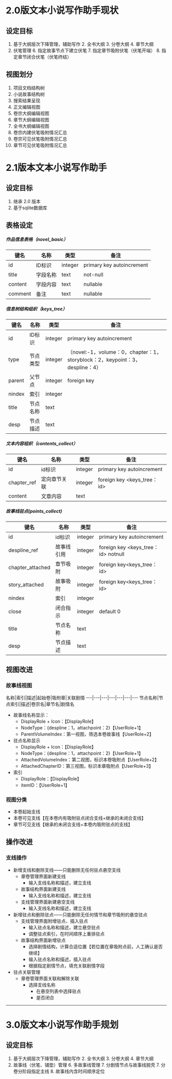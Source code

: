# 2.0版文本小说写作助手现状
## 设定目标
1. 基于大纲层次下降管理，辅助写作
	2. 全书大纲
	3. 分卷大纲
	4. 章节大纲
5. 伏笔管理
	6. 指定故事节点下建立伏笔
	7. 指定章节吸附伏笔（伏笔开端）
	8. 指定章节闭合伏笔（伏笔终结）

## 视图划分
1. 项目文档结构树
2. 小说故事结构树
3. 搜索结果呈现
4. 正文编辑视图
5. 卷宗大纲编辑视图
6. 章节大纲编辑视图
7. 全书大纲编辑视图
8. 卷宗内建伏笔吸附情况汇总
9. 卷宗可见伏笔吸附情况汇总
10. 章节可见伏笔吸附情况汇总

# 2.1版本文本小说写作助手
## 设定目标
1. 继承 2.0 版本
2. 基于sqlite数据库

## 表格设定
##### 作品信息表格（novel_basic）
键名| 名称 | 类型 | 备注
---|---|----|----
id | ID标识 | integer | primary key autoincrement
title | 字段名称 | text | not-null
content| 字段内容|text|nullable
comment|备注|text|nullable

##### 信息树结构组织（keys_tree）
键名| 名称 | 类型 | 备注
---|---|----|----
id| ID标识|integer|primary key autoincrement
type|节点类型|integer|（novel:-1，volume：0，chapter：1，storyblock：2，keypoint：3，despline：4）
parent|父节点|integer|foreign key <id>
nindex|索引|integer|
title|节点名称|text|
desp|节点描述|text

##### 文本内容组织（contents_collect）
键名| 名称 | 类型 | 备注
---|---|----|----
id| id标识|integer|primary key autoincrement
chapter_ref| 定向章节关联|integer|foreign key <keys_tree：id>
content|文章内容|text

##### 故事线驻点(points_collect)
键名| 名称 | 类型 | 备注
---|---|----|----
id|id标识|integer|primary key autoincrement
despline_ref| 故事线引用| integer|foreign key <keys_tree：id> notnull
chapter_attached|章节吸附|integer|foreign key<keys_tree：id>
story_attached|故事吸附|integer|foreign key<keys_tree：id>
nindex|索引|integer
close|闭合指示|integer|default 0
title|节点名称|text
desp|节点描述|text
 
## 视图改进
### 故事线视图
名称|索引|描述|起始卷|吸附章|关联剧情
---|---|---|---|---|---|---
节点名称|节点索引|描述|卷宗名|章节名|剧情名
* 故事线名称显示：
	* DisplayRole + Icon：【DisplayRole】
	* NodeType：{despline：1，attachpoint：2}【UserRole+1】
	* ParentVolumeIndex：第一视图，筛选本卷故事线【UserRole+2】
* 驻点名称显示
	* DisplayRole + Icon：【DisplayRole】
	* NodeType：{despline：1，attachpoint：2}【UserRole+1】
	* AttachedVolumeIndex：第二视图，标识本卷吸附点【UserRole+2】
	* AttachedChapterID：第三视图，标识本章吸附点【UserRole+3】
* 索引
	* DisplayRole：【DisplayRole】
	* itemID：【UserRole+1】
	
### 视图分类
* 本卷起始支线
* 本卷可见支线【在本卷内有吸附驻点闭合支线+继承的未闭合支线】
* 章节可见支线【继承的未闭合支线+本卷内吸附驻点的支线】

## 操作改进
### 支线操作
* 新增支线和删除支线——只能删除无任何驻点悬空支线
	* 章卷管理界面新建支线
		* 输入支线名称和描述，建立支线
	* 故事结构界面新建支线
		* 输入支线名称和描述，建立支线
	* 支线管理界面新建悬空支线
		* 输入支线名称和描述，建立支线
* 新增驻点和删除驻点——只能删除无任何情节和章节吸附的悬空驻点
	* 支线管理界面附增驻点、插入驻点
		* 输入驻点名称和描述，建立悬空驻点
		* 调整驻点索引，在时间顺序上重排驻点
	* 故事结构界面新增驻点
		* 选择剧情结构，计算合适位置【若位置在章吸附点前，人工确认是否继续】
		* 输入驻点名称和描述，插入驻点
		* 根据指定剧情节点，填充关联剧情字段
* 驻点关联管理
	* 章卷管理界面关联和解除关联
		* 选择支线名称
			* 在悬空列表中选择驻点
			* 是否闭合

-----------------------------------------------
# 3.0版文本小说写作助手规划
## 设定目标
1. 基于大纲层次下降管理，辅助写作
	2. 全书大纲
	3. 分卷大纲
	4. 章节大纲
5. 故事线（伏笔、铺垫）管理
	6. 多故事线管理
	7. 分剧情节点与故事线脱壳
	7. 分卷分阶段指定主线
	8. 故事线内含时间顺序定位
